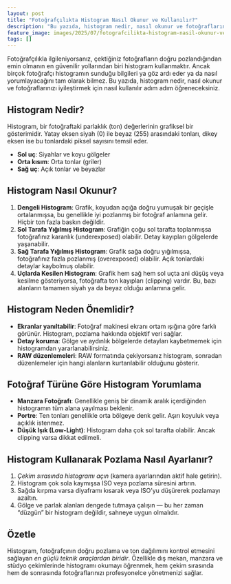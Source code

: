 ```yaml
---
layout: post
title: "Fotoğrafçılıkta Histogram Nasıl Okunur ve Kullanılır?"
description: "Bu yazıda, histogram nedir, nasıl okunur ve fotoğraflarınızı iyileştirmek için nasıl kullanılır adım adım öğreneceksiniz."
feature_image: images/2025/07/fotografcilikta-histogram-nasil-okunur-ve-kullanilir.jpg
tags: []
---
```


Fotoğrafçılıkla ilgileniyorsanız, çektiğiniz fotoğrafların doğru pozlandığından emin olmanın en güvenilir yollarından biri histogram kullanmaktır. Ancak birçok fotoğrafçı histogramın sunduğu bilgileri ya göz ardı eder ya da nasıl yorumlayacağını tam olarak bilmez. Bu yazıda, histogram nedir, nasıl okunur ve fotoğraflarınızı iyileştirmek için nasıl kullanılır adım adım öğreneceksiniz.

<!--more-->

## Histogram Nedir?

Histogram, bir fotoğraftaki parlaklık (ton) değerlerinin grafiksel bir gösterimidir. Yatay eksen siyah (0) ile beyaz (255) arasındaki tonları, dikey eksen ise bu tonlardaki piksel sayısını temsil eder.

- **Sol uç**: Siyahlar ve koyu gölgeler
- **Orta kısım**: Orta tonlar (griler)
- **Sağ uç**: Açık tonlar ve beyazlar

## Histogram Nasıl Okunur?

1. **Dengeli Histogram**: Grafik, koyudan açığa doğru yumuşak bir geçişle ortalanmışsa, bu genellikle iyi pozlanmış bir fotoğraf anlamına gelir. Hiçbir ton fazla baskın değildir.
2. **Sol Tarafa Yığılmış Histogram**: Grafiğin çoğu sol tarafta toplanmışsa fotoğrafınız karanlık (underexposed) olabilir. Detay kayıpları gölgelerde yaşanabilir.
3. **Sağ Tarafa Yığılmış Histogram**: Grafik sağa doğru yığılmışsa, fotoğrafınız fazla pozlanmış (overexposed) olabilir. Açık tonlardaki detaylar kaybolmuş olabilir.
4. **Uçlarda Kesilen Histogram**: Grafik hem sağ hem sol uçta ani düşüş veya kesilme gösteriyorsa, fotoğrafta ton kayıpları (clipping) vardır. Bu, bazı alanların tamamen siyah ya da beyaz olduğu anlamına gelir.

## Histogram Neden Önemlidir?

- **Ekranlar yanıltabilir**: Fotoğraf makinesi ekranı ortam ışığına göre farklı görünür. Histogram, pozlama hakkında objektif veri sağlar.
- **Detay koruma**: Gölge ve aydınlık bölgelerde detayları kaybetmemek için histogramdan yararlanabilirsiniz.
- **RAW düzenlemeleri**: RAW formatında çekiyorsanız histogram, sonradan düzenlemeler için hangi alanların kurtarılabilir olduğunu gösterir.

## Fotoğraf Türüne Göre Histogram Yorumlama

- **Manzara Fotoğrafı**: Genellikle geniş bir dinamik aralık içerdiğinden histogramın tüm alana yayılması beklenir.
- **Portre**: Ten tonları genellikle orta bölgeye denk gelir. Aşırı koyuluk veya açıklık istenmez.
- **Düşük Işık (Low-Light)**: Histogram daha çok sol tarafta olabilir. Ancak clipping varsa dikkat edilmeli.

## Histogram Kullanarak Pozlama Nasıl Ayarlanır?

1. *Çekim sırasında histogramı açın* (kamera ayarlarından aktif hale getirin).
2. Histogram çok sola kaymışsa ISO veya pozlama süresini artırın.
3. Sağda kırpma varsa diyaframı kısarak veya ISO’yu düşürerek pozlamayı azaltın.
4. Gölge ve parlak alanları dengede tutmaya çalışın — bu her zaman “düzgün” bir histogram değildir, sahneye uygun olmalıdır.

## Özetle

Histogram, fotoğrafçının doğru pozlama ve ton dağılımını kontrol etmesini sağlayan *en güçlü teknik araçlardan biridir*. Özellikle dış mekan, manzara ve stüdyo çekimlerinde histogramı okumayı öğrenmek, hem çekim sırasında hem de sonrasında fotoğraflarınızı profesyonelce yönetmenizi sağlar.